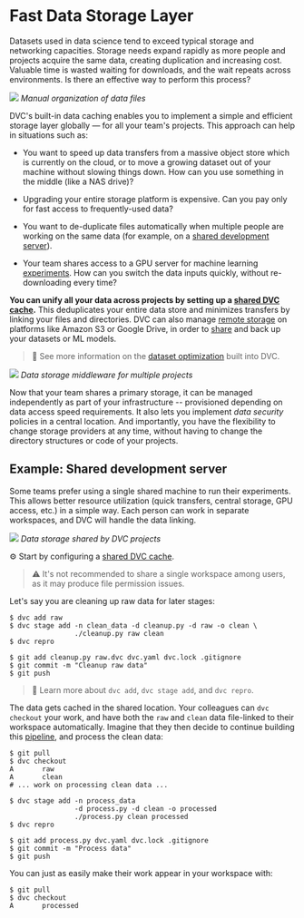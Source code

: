 # Fast Data Storage Layer

Datasets used in data science tend to exceed typical storage and networking
capacities. Storage needs expand rapidly as more people and projects acquire the
same data, creating duplication and increasing cost. Valuable time is wasted
waiting for downloads, and the wait repeats across environments. Is there an
effective way to perform this process?

![](/img/dataset-copies.png) _Manual organization of data files_

DVC's built-in data <abbr>caching</abbr> enables you to implement a simple and
efficient storage layer globally — for all your team's projects. This approach
can help in situations such as:

- You want to speed up data transfers from a massive object store which is
  currently on the cloud, or to move a growing dataset out of your machine
  without slowing things down. How can you use something in the middle (like a
  NAS drive)?

- Upgrading your entire storage platform is expensive. Can you pay only for fast
  access to frequently-used data?

- You want to de-duplicate files automatically when multiple people are working
  on the same data (for example, on a
  [shared development server](#example-shared-development-server)).

- Your team shares access to a GPU server for machine learning
  [experiments](/doc/user-guide/experiment-management). How can you switch the
  data inputs quickly, without re-downloading every time?

**You can unify all your data across <abbr>projects</abbr> by setting up a
[shared DVC cache].** This deduplicates your entire data store and minimizes
transfers by linking your files and directories. DVC can also manage
[remote storage](/doc/command-reference/remote) on platforms like Amazon S3 or
Google Drive, in order to [share](/doc/use-cases/sharing-data-and-model-files)
and back up your datasets or ML models.

> 📖 See more information on the
> [dataset optimization](/doc/user-guide/large-dataset-optimization) built into
> DVC.

![](/img/storage-layers.png) _Data storage middleware for multiple projects_

Now that your team shares a primary storage, it can be managed independently as
part of your infrastructure -- provisioned depending on data access speed
requirements. It also lets you implement _data security_ policies in a central
location. And importantly, you have the flexibility to change storage providers
at any time, without having to change the directory structures or code of your
projects.

## Example: Shared development server

Some teams prefer using a single shared machine to run their experiments. This
allows better resource utilization (quick transfers, central storage, GPU
access, etc.) in a simple way. Each person can work in separate
<abbr>workspaces</abbr>, and DVC will handle the data linking.

![](/img/shared-server.png) _Data storage shared by DVC projects_

⚙️ Start by configuring a [shared DVC cache].

[shared dvc cache]: /doc/user-guide/how-to/share-a-dvc-cache

> ⚠️ It's not recommended to share a single workspace among users, as it may
> produce file permission issues.

Let's say you are cleaning up raw data for later stages:

```dvc
$ dvc add raw
$ dvc stage add -n clean_data -d cleanup.py -d raw -o clean \
                ./cleanup.py raw clean
$ dvc repro

$ git add cleanup.py raw.dvc dvc.yaml dvc.lock .gitignore
$ git commit -m "Cleanup raw data"
$ git push
```

> 📖 Learn more about `dvc add`, `dvc stage add`, and `dvc repro`.

The data gets <abbr>cached</abbr> in the shared location. Your colleagues can
`dvc checkout` your work, and have both the `raw` and `clean` data file-linked
to their workspace automatically. Imagine that they then decide to continue
building this [pipeline](/doc/command-reference/dag), and process the clean
data:

```dvc
$ git pull
$ dvc checkout
A       raw
A       clean
# ... work on processing clean data ...

$ dvc stage add -n process_data
                -d process.py -d clean -o processed
                ./process.py clean processed
$ dvc repro

$ git add process.py dvc.yaml dvc.lock .gitignore
$ git commit -m "Process data"
$ git push
```

You can just as easily make their work appear in your workspace with:

```dvc
$ git pull
$ dvc checkout
A       processed
```
